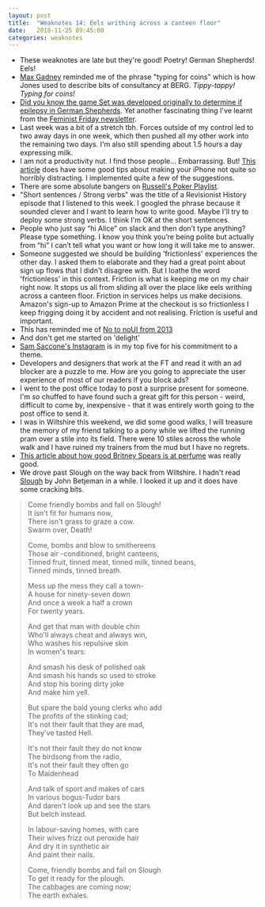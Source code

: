 ```yaml
---
layout: post
title:  "Weaknotes 14: Eels writhing across a canteen floor"
date:   2018-11-25 09:45:00
categories: weaknotes
---
```

* These weaknotes are late but they're good! Poetry! German Shepherds! Eels!
* [Max Gadney](https://aftertheflood.com/) reminded me of the phrase "typing for coins" which is how Jones used to describe bits of consultancy at BERG. _Tippy-tappy! Typing for coins!_
* [Did you know the game Set was developed originally to determine if epilepsy in German Shepherds](http://www.entertainmentvine.com/online/2017/03/interview-with-game-designer-marsha-jean-falco/). Yet another fascinating thing I've learnt from the [Feminist Friday newsletter](https://tinyletter.com/feministfriday).
* Last week was a bit of a stretch tbh. Forces outside of my control led to two away days in one week, which then pushed all my other work into the remaining two days. I'm also still spending about 1.5 hours a day expressing milk.
* I am not a productivity nut. I find those people... Embarrassing. But! [This article](https://betterhumans.coach.me/how-to-set-up-your-iphone-for-productivity-focus-and-your-own-longevity-bb27a68cc3d8?gi=88d8bb186ec0) does have some good tips about making your iPhone not quite so horribly distracting. I implemented quite a few of the suggestions.
* There are some absolute bangers on [Russell's Poker Playlist](https://open.spotify.com/user/russelldavies/playlist/6yeWyDCRLuxaAcZaXDVZI5?si=3Nn27bltTViOW0lyF_6U4Q).
* "Short sentences / Strong verbs" was the title of a Revisionist History episode that I listened to this week. I googled the phrase because it sounded clever and I want to learn how to write good.  Maybe I'll try to deploy some strong verbs. I think I'm OK at the short sentences.
* People who just say “hi Alice” on slack and then don’t type anything? Please type something. I know you think you’re being polite but actually from “hi” I can’t tell what you want or how long it will take me to answer.
* Someone suggested we should be building 'frictionless' experiences the other day. I asked them to elaborate and they had a great point about sign up flows that I didn't disagree with. But I loathe the word 'frictionless' in this context. Friction is what is keeping me on my chair right now. It stops us all from sliding all over the place like eels writhing across a canteen floor. Friction in services helps us make decisions. Amazon's sign-up to Amazon Prime at the checkout is so frictionless I keep frigging doing it by accident and not realising. Friction is useful and important.
* This has reminded me of [No to noUI from 2013](http://www.elasticspace.com/2013/03/no-to-no-ui/comment-page-1)
* And don't get me started on 'delight'
* [Sam Saccone's Instagram](https://www.instagram.com/samccone/) is in my top five for his commitment to a theme.
* Developers and designers that work at the FT and read it with an ad blocker are a puzzle to me. How are you going to appreciate the user experience of most of our readers if you block ads?
* I went to the post office today to post a surprise present for someone. I'm _so_ chuffed to have found such a great gift for this person - weird, difficult to come by, inexpensive - that it was entirely worth going to the post office to send it.
* I was in Wiltshire this weekend, we did some good walks, I will treasure the memory of my friend talking to a pony while we lifted the running pram over a stile into its field. There were 10 stiles across the whole walk and I have ruined my trainers from the mud but I have no regrets.
* [This article about how good Britney Spears is at perfume](https://www.instyle.com/celebrity/britney-spears-perfume-billion-dollar-business) was really good.
* We drove past Slough on the way back from Wiltshire. I hadn't read [Slough](http://www-cdr.stanford.edu/intuition/Slough.html) by John Betjeman in a while. I looked it up and it does have some cracking bits.

> Come friendly bombs and fall on Slough!  
> It isn't fit for humans now,  
> There isn't grass to graze a cow.  
> Swarm over, Death!  
>
> Come, bombs and blow to smithereens  
> Those air -conditioned, bright canteens,  
> Tinned fruit, tinned meat, tinned milk, tinned beans,  
> Tinned minds, tinned breath.  
>
> Mess up the mess they call a town-  
> A house for ninety-seven down  
> And once a week a half a crown  
> For twenty years.  
>
> And get that man with double chin  
> Who'll always cheat and always win,  
> Who washes his repulsive skin  
> In women's tears:  
>
> And smash his desk of polished oak  
> And smash his hands so used to stroke  
> And stop his boring dirty joke  
> And make him yell.  
>
> But spare the bald young clerks who add  
> The profits of the stinking cad;  
> It's not their fault that they are mad,  
> They've tasted Hell.  
>
> It's not their fault they do not know  
> The birdsong from the radio,  
> It's not their fault they often go  
> To Maidenhead  
>
> And talk of sport and makes of cars  
> In various bogus-Tudor bars  
> And daren't look up and see the stars  
> But belch instead.  
>
> In labour-saving homes, with care  
> Their wives frizz out peroxide hair  
> And dry it in synthetic air  
> And paint their nails.  
>
> Come, friendly bombs and fall on Slough  
> To get it ready for the plough.  
> The cabbages are coming now;  
> The earth exhales.  
